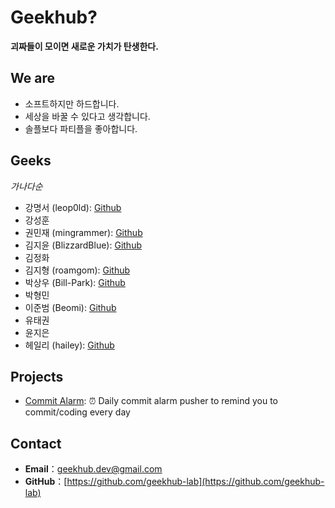 # Geekhub?

**괴짜들이 모이면 새로운 가치가 탄생한다.**

## We are

* 소프트하지만 하드합니다.
* 세상을 바꿀 수 있다고 생각합니다.
* 솔플보다 파티플을 좋아합니다.

## Geeks

*가나다순*

* 강명서 (leop0ld): [Github](https://github.com/leop0ld)
* 강성훈
* 권민재 (mingrammer): [Github](https://github.com/mingrammer)
* 김지윤 (BlizzardBlue): [Github](https://github.com/BlizzardBlue)
* 김정화
* 김지형 (roamgom): [Github](https://github.com/roamgom)
* 박상우 (Bill-Park): [Github](https://github.com/Bill-Park)
* 박형민
* 이준범 (Beomi): [Github](https://github.com/Beomi)
* 유태권
* 윤지은 
* 헤일리 (hailey): [Github](https://github.com/foxwavez)

## Projects

* [Commit Alarm](https://github.com/geekhub-lab/commit-alarm): :alarm_clock: Daily commit alarm pusher to remind you to commit/coding every day

## Contact

* **Email**：geekhub.dev@gmail.com
* **GitHub**：[https://github.com/geekhub-lab](https://github.com/geekhub-lab)